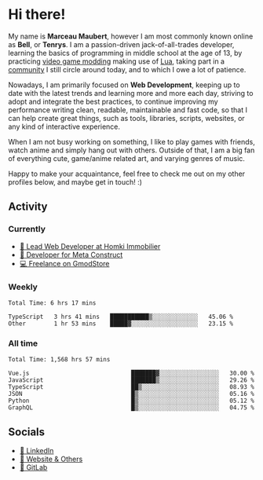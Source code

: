 # Hi there!

My name is **Marceau Maubert**, however I am most commonly known online as **Bell**, or **Tenrys**. I am a passion-driven jack-of-all-trades developer, learning the basics of programming in middle school at the age of 13, by practicing [video game modding](https://garrysmod.com) making use of [Lua](https://lua.org), taking part in a [community](https://metastruct.net) I still circle around today, and to which I owe a lot of patience.

Nowadays, I am primarily focused on **Web Development**, keeping up to date with the latest trends and learning more and more each day, striving to adopt  and integrate the best practices, to continue improving my performance writing clean, readable, maintainable and fast code, so that I can help create great things, such as tools, libraries, scripts, websites, or any kind of interactive experience.

When I am not busy working on something, I like to play games with friends, watch anime and simply hang out with others. Outside of that, I am a big fan of everything cute, game/anime related art, and varying genres of music.

Happy to make your acquaintance, feel free to check me out on my other profiles below, and maybe get in touch! :)

## Activity

### Currently

- [🏢 Lead Web Developer at Homki Immobilier](https://homki-immobilier.com)
- [🎈 Developer for Meta Construct](https://metastruct.net)
- [💻 Freelance on GmodStore](https://www.gmodstore.com/users/Tenrys)

### Weekly
<!--START_SECTION:wakaWeekly-->

```text
Total Time: 6 hrs 17 mins

TypeScript   3 hrs 41 mins   ███████████▒░░░░░░░░░░░░░   45.06 %
Other        1 hr 53 mins    █████▓░░░░░░░░░░░░░░░░░░░   23.15 %
```

<!--END_SECTION:wakaWeekly-->

### All time
<!--START_SECTION:wakaTotal-->

```text
Total Time: 1,568 hrs 57 mins

Vue.js                             ███████▓░░░░░░░░░░░░░░░░░   30.00 %
JavaScript                         ███████▒░░░░░░░░░░░░░░░░░   29.26 %
TypeScript                         ██▒░░░░░░░░░░░░░░░░░░░░░░   08.93 %
JSON                               █▒░░░░░░░░░░░░░░░░░░░░░░░   05.16 %
Python                             █▒░░░░░░░░░░░░░░░░░░░░░░░   05.12 %
GraphQL                            █▒░░░░░░░░░░░░░░░░░░░░░░░   04.75 %
```

<!--END_SECTION:wakaTotal-->

## Socials

- [👔 LinkedIn](https://www.linkedin.com/in/marceau-maubert)
- [🔗 Website & Others](https://bell.moe)
- [🦊 GitLab](https://gitlab.com/Tenrys)
